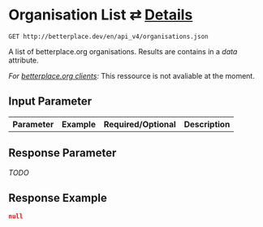 
# Organisation List ⇄ [Details](organisation_details.md)

```nginx
GET http://betterplace.dev/en/api_v4/organisations.json
```

A list of betterplace.org organisations.
Results are contains in a *data* attribute.

*For [betterplace.org clients](README.md#client-api):*
This ressource is not avaliable at the moment.


## Input Parameter

<table>
  <tr>
    <th>Parameter</th>
    <th>Example</th>
    <th>Required/Optional</th>
    <th>Description</th>
  </tr>
</table>

## Response Parameter

*TODO*

## Response Example

```json
null
```

